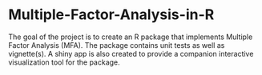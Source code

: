 # Multiple-Factor-Analysis-in-R

The goal of the project is to create an R package that implements Multiple Factor Analysis (MFA).
The package contains unit tests as well as vignette(s). A shiny app is also created to provide a companion interactive
visualization tool for the package.
